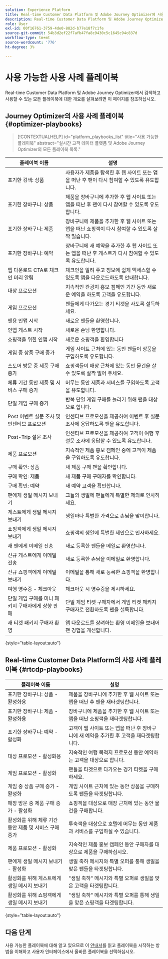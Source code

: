 ```yaml
---
solution: Experience Platform
title: Real-time Customer Data Platform 및 Adobe Journey Optimizer에 사용 가능한 사용 사례 플레이북.
description: Real-time Customer Data Platform 및 Adobe Journey Optimizer의 모든 플레이북 목록입니다.
role: User
exl-id: 00f16761-3759-4de0-882d-b77e18f7c1fe
source-git-commit: 54b3d2ef22f7afb47fa8c9430c5c1645c94c837d
workflow-type: tm+mt
source-wordcount: '776'
ht-degree: 3%

---
```


# 사용 가능한 사용 사례 플레이북

Real-time Customer Data Platform 및 Adobe Journey Optimizer에서 검색하고 사용할 수 있는 모든 플레이북에 대한 개요를 살펴보려면 이 페이지를 참조하십시오.

## Journey Optimizer의 사용 사례 플레이북 {#optimizer-playbooks}

>[!CONTEXTUALHELP]
>id="platform_playbooks_list"
>title="사용 가능한 플레이북"
>abstract="실시간 고객 데이터 플랫폼 및 Adobe Journey Optimizer의 모든 플레이북 목록."

| 플레이북 이름 | 설명 |
| ------------- |  ----------- |
| 포기한 검색: 상품 | 사용자가 제품을 탐색한 후 웹 사이트 또는 앱을 떠난 후 팬이 다시 참여할 수 있도록 유도합니다. |
| 포기한 장바구니: 상품 | 제품을 장바구니에 추가한 후 웹 사이트 또는 앱을 떠난 후 팬이 다시 참여할 수 있도록 유도합니다. |
| 포기한 장바구니: 제품 | 장바구니에 제품을 추가한 후 웹 사이트 또는 앱을 떠난 쇼핑객이 다시 참여할 수 있도록 살짝 밀습니다. |
| 포기한 장바구니: 예약 | 장바구니에 새 예약을 추가한 후 웹 사이트 또는 앱을 떠난 후 게스트가 다시 참여할 수 있도록 유도합니다. |
| 앱 다운로드 CTA로 체크인 미리 알림 | 체크인을 알려 주고 정보에 쉽게 액세스할 수 있도록 앱을 다운로드하도록 안내합니다. |
| 대상 프로모션 | 지속적인 관광지 홍보 캠페인 기간 동안 새로운 예약을 하도록 고객을 유도합니다. |
| 게임 프로모션 | 팬들에게 다가오는 경기 티켓을 사도록 설득하세요. |
| 팬용 인앱 시작 | 새로운 팬들을 환영합니다. |
| 인앱 게스트 시작 | 새로운 손님 환영합니다. |
| 쇼핑객을 위한 인앱 시작 | 새로운 쇼핑객을 환영합니다 |
| 게임 중 상품 구매 증가 | 게임 사이트 근처에 있는 동안 팬들이 상품을 구입하도록 유도합니다. |
| 스토어 방문 중 제품 구매 증가 | 쇼핑객들이 매장 근처에 있는 동안 물건을 살 수 있도록 살짝 밀어 주세요. |
| 체류 기간 동안 제품 및 서비스 구매 증가 | 머무는 동안 제품과 서비스를 구입하도록 고객을 유도합니다. |
| 단일 게임 구매 증가 | 반복 단일 게임 구매를 늘리기 위해 팬을 대상으로 합니다. |
| Post 이벤트 설문 조사 및 인센티브 프로모션 | 인센티브 프로모션을 제공하여 이벤트 후 설문 조사에 응답하도록 팬을 유도합니다. |
| Post-Trip 설문 조사 | 인센티브 프로모션을 제공하여 고객이 여행 후 설문 조사에 응답할 수 있도록 유도합니다. |
| 제품 프로모션 | 지속적인 제품 홍보 캠페인 중에 고객이 제품을 구입하도록 유도합니다. |
| 구매 확인: 상품 | 새 제품 구매 팬을 확인합니다. |
| 구매 확인: 제품 | 새 제품 구매 구매자를 확인합니다. |
| 구매 확인: 예약 | 새 예약 고객을 확인합니다. |
| 팬에게 생일 메시지 보내기 | 그들의 생일에 팬들에게 특별한 제의로 인사하세요. |
| 게스트에게 생일 메시지 보내기 | 생일마다 특별한 가격으로 손님을 맞이합니다. |
| 쇼핑객에게 생일 메시지 보내기 | 쇼핑객의 생일에 특별한 제안으로 인사하세요. |
| 새 팬에게 이메일 전송 | 새로 등록한 팬들을 메일로 환영합니다. |
| 신규 게스트에게 이메일 전송 | 새로 등록한 손님을 이메일로 환영합니다. |
| 신규 쇼핑객에게 이메일 보내기 | 이메일을 통해 새로 등록한 쇼핑객을 환영합니다. |
| 여행 영수증 - 체크아웃 | 체크아웃 시 영수증을 제시하세요. |
| 단일 게임 구매를 미니 패키지 구매자에게 상향 판매 | 단일 게임 티켓 구매자에서 게임 티켓 패키지 구매자로 전환하도록 팬을 설득합니다. |
| 새 티켓 패키지 구매자 환영 | 앱 다운로드를 장려하는 환영 이메일을 보내어 팬 경험을 개선합니다. |

{style="table-layout:auto"}

## Real-time Customer Data Platform의 사용 사례 플레이북 {#rtcdp-playbooks}

| 플레이북 이름 | 설명 |
| ------------- | ----------- |
| 포기한 장바구니: 상품 - 활성화용 | 제품을 장바구니에 추가한 후 웹 사이트 또는 앱을 떠난 후 팬을 재타겟팅합니다. |
| 포기한 장바구니: 제품 - 활성화용 | 장바구니에 제품을 추가한 후 웹 사이트 또는 앱을 떠난 쇼핑객을 재타겟팅합니다. |
| 포기한 장바구니: 예약 - 활성화 | 고객이 웹 사이트 또는 앱을 떠난 후 장바구니에 새 예약을 추가한 후 고객을 재타겟팅합니다. |
| 대상 프로모션 - 활성화용 | 지속적인 여행 목적지 프로모션 동안 예약하는 고객을 대상으로 합니다. |
| 게임 프로모션 - 활성화 | 팬들을 타겟으로 다가오는 경기 티켓을 구매하세요. |
| 게임 중 상품 구매 증가 - 활성화 | 게임 사이트 근처에 있는 동안 상품을 구매하도록 팬들을 타겟팅합니다. |
| 매장 방문 중 제품 구매 증가 - 활성화 | 쇼핑객을 대상으로 매장 근처에 있는 동안 물건을 구매합니다. |
| 활성화를 위해 체류 기간 동안 제품 및 서비스 구매 증가 | 투숙객을 대상으로 호텔에 머무는 동안 제품과 서비스를 구입하실 수 있습니다. |
| 제품 프로모션 - 활성화 | 지속적인 제품 홍보 캠페인 동안 구매자를 대상으로 제품을 구매하십시오. |
| 팬에게 생일 메시지 보내기 - 활성화 | 생일 축하 메시지와 특별 오퍼를 통해 생일을 맞은 팬들을 타겟팅합니다. |
| 활성화를 위해 게스트에게 생일 메시지 보내기 | &quot;생일 축하&quot; 메시지와 특별 오퍼로 생일을 맞은 고객을 타겟팅합니다. |
| 활성화를 위해 쇼핑객에게 생일 메시지 보내기 | &quot;생일 축하&quot; 메시지와 특별 오퍼를 통해 생일을 맞은 쇼핑객을 타겟팅합니다. |

{style="table-layout:auto"}

## 다음 단계

사용 가능한 플레이북에 대해 알고 있으므로 이 [안내서](/help/use-case-playbooks/playbooks/choose.md)를 읽고 플레이북을 시작하는 방법을 이해하고 사용자 인터페이스에서 올바른 플레이북을 선택하십시오.
